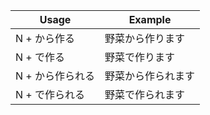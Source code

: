|Usage|Example|
|-|-|
|N + から作る|野菜から作ります|
|N + で作る|野菜で作ります|
|N + から作られる|野菜から作られます|
|N + で作られる|野菜で作られます|